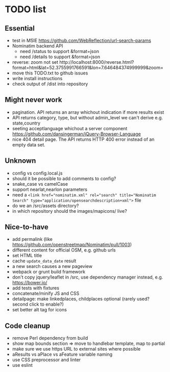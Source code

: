 # TODO list



## Essential

* test in MSIE https://github.com/WebReflection/url-search-params
* Nominatim backend API
   * need /status to support &format=json
   * need /details to support &format=json
* reverse: zoom not set
http://localhost:8000/reverse.html?format=html&lat=52.3755991766591&lon=7.646484374999999&zoom=
* move this TODO.txt to github issues
* write install instructions
* check output of /dist into repository

## Might never work

* pagination. API returns an array whichout indication if more results exist
* API returns category, type, but without admin_level we can't derive e.g. state,country
* seeting acceptlanguage whichout a server component https://github.com/dansingerman/jQuery-Browser-Language
* nice 404 detail page. The API returns HTTP 400 error instead of an empty data set.

## Unknown

* config vs config.local.js
* should it be possible to add comments to config?
* snake_case vs camelCase
* support nearlat,nearlon parameters
* need a `<link href="nominatim.xml" rel="search" title="Nominatim Search" type="application/opensearchdescription+xml">` file
* do we an /src/assets directory?
* in which repository should the images/mapicons/ live?


## Nice-to-have

* add permalink (like https://github.com/openstreetmap/Nominatim/pull/1003)
* different content for official OSM, e.g. github urls
* set HTML title
* cache `update_data_date` result
* a new search causes a new pageview
* webpack or grunt build framework
* don't copy jquery/leaflet in /src, use dependency manager instead, e.g. https://bower.io/
* add tests with fixtures
* concatenate/minify JS and CSS
* detailpage: make linkedplaces, childplaces optional (rarely used? second click to enable?)
* set better alt tag for icons

## Code cleanup

* remove Perl dependency from build
* show map bounds section => move to handlebar template, map to partial
* make sure we use https URL to external sites where possible
* aResults vs aPlace vs aFeature variable naming
* use CSS preprocessor and linter
* use eslint

